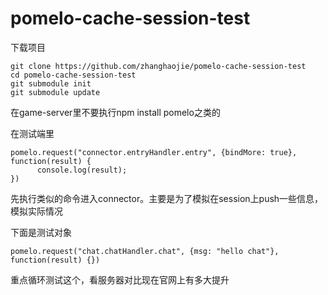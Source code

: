 pomelo-cache-session-test
=========================

下载项目
```
git clone https://github.com/zhanghaojie/pomelo-cache-session-test
cd pomelo-cache-session-test
git submodule init
git submodule update
```
在game-server里不要执行npm install pomelo之类的

在测试端里
```
pomelo.request("connector.entryHandler.entry", {bindMore: true}, function(result) {
      console.log(result);
})
```
先执行类似的命令进入connector。主要是为了模拟在session上push一些信息，模拟实际情况

下面是测试对象
```
pomelo.request("chat.chatHandler.chat", {msg: "hello chat"}, function(result) {})
```
重点循环测试这个，看服务器对比现在官网上有多大提升
